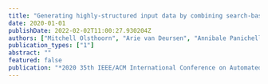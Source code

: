 ```yaml
---
title: "Generating highly-structured input data by combining search-based testing and grammar-based fuzzing"
date: 2020-01-01
publishDate: 2022-02-02T11:00:27.930204Z
authors: ["Mitchell Olsthoorn", "Arie van Deursen", "Annibale Panichella"]
publication_types: ["1"]
abstract: ""
featured: false
publication: "*2020 35th IEEE/ACM International Conference on Automated Software Engineering (ASE)*"
---
```


